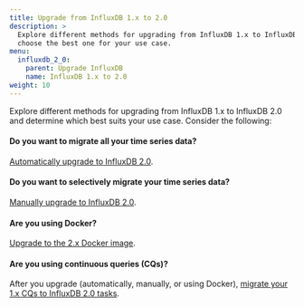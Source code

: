 ```yaml
---
title: Upgrade from InfluxDB 1.x to 2.0
description: >
  Explore different methods for upgrading from InfluxDB 1.x to InfluxDB 2.0 and
  choose the best one for your use case.
menu:
  influxdb_2_0:
    parent: Upgrade InfluxDB
    name: InfluxDB 1.x to 2.0
weight: 10
---
```


Explore different methods for upgrading from InfluxDB 1.x to InfluxDB 2.0 and
determine which best suits your use case.
Consider the following:

#### Do you want to migrate all your time series data?
[Automatically upgrade to InfluxDB 2.0](/influxdb/v2.0/upgrade/v1-to-v2/automatic-upgrade/).

#### Do you want to selectively migrate your time series data?
[Manually upgrade to InfluxDB 2.0](/influxdb/v2.0/upgrade/v1-to-v2/manual-upgrade/).

#### Are you using Docker?
[Upgrade to the 2.x Docker image](/influxdb/v2.0/upgrade/v1-to-v2/docker/).

#### Are you using continuous queries (CQs)?
After you upgrade (automatically, manually, or using Docker),
[migrate your 1.x CQs to InfluxDB 2.0 tasks](/influxdb/v2.0/upgrade/v1-to-v2/migrate-cqs/).
